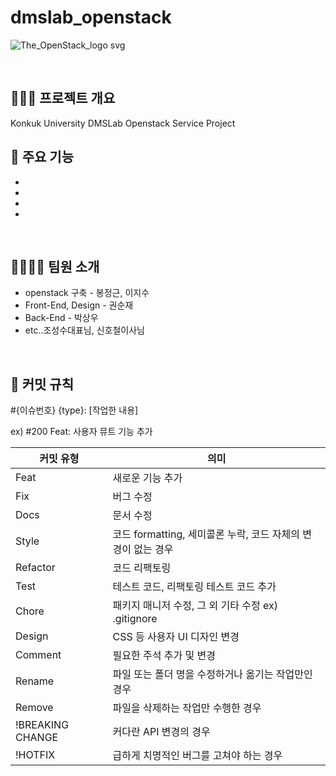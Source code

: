 # dmslab_openstack 
![The_OpenStack_logo svg](https://github.com/user-attachments/assets/8d47bbca-6802-4955-bd83-7478e292b262)

<br>

## 🧑‍🤝‍🧑 프로젝트 개요
Konkuk University DMSLab Openstack Service Project
<br>

## 🔎 주요 기능
- 
- 
- 
- 

<br>

## 👨‍👩‍👧‍👦 팀원 소개
- openstack 구축 - 봉정근, 이지수
- Front-End, Design - 권순재
- Back-End - 박상우
- etc..조성수대표님, 신호철이사님

<br>

## 📖 커밋 규칙

#{이슈번호} {type}: [작업한 내용]

ex) #200 Feat: 사용자 뮤트 기능 추가


| 커밋 유형 | 의미        |
|-------|-----------|
| Feat | 새로운 기능 추가 |
| Fix | 버그 수정     |
| Docs | 문서 수정     |
| Style | 코드 formatting, 세미콜론 누락, 코드 자체의 변경이 없는 경우 |
| Refactor | 코드 리팩토링 |
| Test | 테스트 코드, 리팩토링 테스트 코드 추가 |
| Chore | 패키지 매니저 수정, 그 외 기타 수정 ex) .gitignore |
| Design | CSS 등 사용자 UI 디자인 변경 |
| Comment | 필요한 주석 추가 및 변경 |
| Rename | 파일 또는 폴더 명을 수정하거나 옮기는 작업만인 경우 |
| Remove | 파일을 삭제하는 작업만 수행한 경우 |
| !BREAKING CHANGE | 커다란 API 변경의 경우 |
| !HOTFIX | 급하게 치명적인 버그를 고쳐야 하는 경우 |
